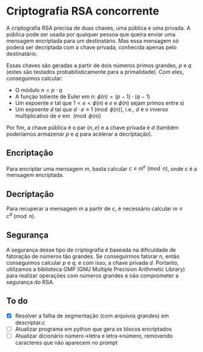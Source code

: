 # Criptografia RSA concorrente
A criptografia RSA precisa de duas chaves, uma pública e uma privada. A pública pode ser usada por qualquer pessoa que queira enviar uma mensagem encriptada para um destinatário. Mas essa mensagem só poderá ser decriptada com a chave privada, conhecida apenas pelo destinatário.  

Essas chaves são geradas a partir de dois números primos grandes, $p$ e $q$ (estes são testados probabilisticamente para a primalidade). Com eles, conseguimos calcular:
* O módulo $n = p \cdot q$
* A função totiente de Euler em $n$: $\phi(n) = (p-1) \cdot (q-1)$
* Um expoente $e$ tal que $1 < e < \phi(n)$ e $e$ e $\phi(n)$ sejam primos entre si
* Um expoente $d$ tal que $d \cdot e \equiv 1 \pmod{\phi(n)}$, i.e., $d$ é o inverso multiplicativo de $e$ em $\pmod{\phi(n)}$

Por fim, a chave pública é o par $(n, e)$ e a chave privada é $d$ (também poderíamos armazenar $p$ e $q$ para acelerar a decriptação).  

## Encriptação
Para encriptar uma mensagem $m$, basta calcular $c \equiv m^e \pmod{n}$, onde $c$ é a mensagem encriptada.

## Decriptação
Para recuperar a mensagem $m$ a partir de $c$, é necessário calcular $m \equiv c^d \pmod{n}$.

## Segurança
A segurança desse tipo de criptografia é baseada na dificuldade de fatoração de números tão grandes. Se conseguirmos fatorar $n$, então conseguimos calcular $p$ e $q$, e com isso, a chave privada $d$. Portanto, utilizamos a biblioteca GMP (GNU Multiple Precision Arithmetic Library) para realizar operações com números grandes e não comprometer a segurança do RSA.

## To do
- [x] Resolver a falha de segmentação (com arquivos grandes) em descriptar.c
- [ ] Atualizar programa em python que gera os blocos encriptados
- [ ] Atualizar dicionário número->letra e letra->número, removendo caracteres que não aparecem no prompt